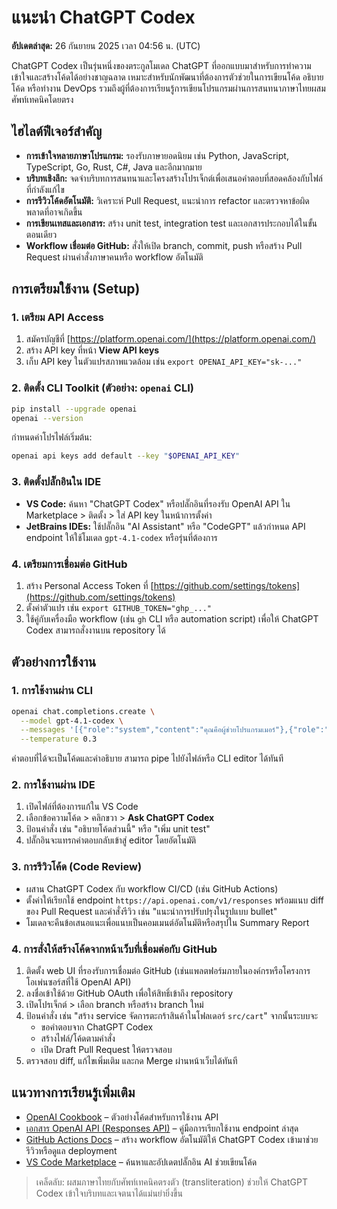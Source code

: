 # แนะนำ ChatGPT Codex

**อัปเดตล่าสุด:** 26 กันยายน 2025 เวลา 04:56 น. (UTC)

ChatGPT Codex เป็นรุ่นหนึ่งของตระกูลโมเดล ChatGPT ที่ออกแบบมาสำหรับการทำความเข้าใจและสร้างโค้ดได้อย่างชาญฉลาด เหมาะสำหรับนักพัฒนาที่ต้องการตัวช่วยในการเขียนโค้ด อธิบายโค้ด หรือทำงาน DevOps รวมถึงผู้ที่ต้องการเรียนรู้การเขียนโปรแกรมผ่านการสนทนาภาษาไทยผสมศัพท์เทคนิคโดยตรง

## ไฮไลต์ฟีเจอร์สำคัญ

- **การเข้าใจหลายภาษาโปรแกรม:** รองรับภาษายอดนิยม เช่น Python, JavaScript, TypeScript, Go, Rust, C#, Java และอีกมากมาย
- **บริบทเชิงลึก:** จดจำบริบทการสนทนาและโครงสร้างโปรเจ็กต์เพื่อเสนอคำตอบที่สอดคล้องกับไฟล์ที่กำลังแก้ไข
- **การรีวิวโค้ดอัตโนมัติ:** วิเคราะห์ Pull Request, แนะนำการ refactor และตรวจหาข้อผิดพลาดที่อาจเกิดขึ้น
- **การเขียนเทสและเอกสาร:** สร้าง unit test, integration test และเอกสารประกอบได้ในขั้นตอนเดียว
- **Workflow เชื่อมต่อ GitHub:** สั่งให้เปิด branch, commit, push หรือสร้าง Pull Request ผ่านคำสั่งภาษาคนหรือ workflow อัตโนมัติ

## การเตรียมใช้งาน (Setup)

### 1. เตรียม API Access
1. สมัครบัญชีที่ [https://platform.openai.com/](https://platform.openai.com/)
2. สร้าง API key ที่หน้า **View API keys**
3. เก็บ API key ในตัวแปรสภาพแวดล้อม เช่น `export OPENAI_API_KEY="sk-..."`

### 2. ติดตั้ง CLI Toolkit (ตัวอย่าง: `openai` CLI)
```bash
pip install --upgrade openai
openai --version
```
กำหนดค่าโปรไฟล์เริ่มต้น:
```bash
openai api keys add default --key "$OPENAI_API_KEY"
```

### 3. ติดตั้งปลั๊กอินใน IDE
- **VS Code:** ค้นหา "ChatGPT Codex" หรือปลั๊กอินที่รองรับ OpenAI API ใน Marketplace > ติดตั้ง > ใส่ API key ในหน้าการตั้งค่า
- **JetBrains IDEs:** ใช้ปลั๊กอิน "AI Assistant" หรือ "CodeGPT" แล้วกำหนด API endpoint ให้ใช้โมเดล `gpt-4.1-codex` หรือรุ่นที่ต้องการ

### 4. เตรียมการเชื่อมต่อ GitHub
1. สร้าง Personal Access Token ที่ [https://github.com/settings/tokens](https://github.com/settings/tokens)
2. ตั้งค่าตัวแปร เช่น `export GITHUB_TOKEN="ghp_..."`
3. ใช้คู่กับเครื่องมือ workflow (เช่น `gh` CLI หรือ automation script) เพื่อให้ ChatGPT Codex สามารถสั่งงานบน repository ได้

## ตัวอย่างการใช้งาน

### 1. การใช้งานผ่าน CLI
```bash
openai chat.completions.create \
  --model gpt-4.1-codex \
  --messages '[{"role":"system","content":"คุณคือผู้ช่วยโปรแกรมเมอร์"},{"role":"user","content":"ช่วยเขียนฟังก์ชัน merge sort ภาษา Python"}]' \
  --temperature 0.3
```
คำตอบที่ได้จะเป็นโค้ดและคำอธิบาย สามารถ pipe ไปยังไฟล์หรือ CLI editor ได้ทันที

### 2. การใช้งานผ่าน IDE
1. เปิดไฟล์ที่ต้องการแก้ใน VS Code
2. เลือกข้อความโค้ด > คลิกขวา > **Ask ChatGPT Codex**
3. ป้อนคำสั่ง เช่น "อธิบายโค้ดส่วนนี้" หรือ "เพิ่ม unit test"
4. ปลั๊กอินจะแทรกคำตอบกลับเข้าสู่ editor โดยอัตโนมัติ

### 3. การรีวิวโค้ด (Code Review)
- ผสาน ChatGPT Codex กับ workflow CI/CD (เช่น GitHub Actions)
- ตั้งค่าให้เรียกใช้ endpoint `https://api.openai.com/v1/responses` พร้อมแนบ diff ของ Pull Request และคำสั่งรีวิว เช่น "แนะนำการปรับปรุงในรูปแบบ bullet"
- โมเดลจะคืนข้อเสนอแนะเพื่อแนบเป็นคอมเมนต์อัตโนมัติหรือสรุปใน Summary Report

### 4. การสั่งให้สร้างโค้ดจากหน้าเว็บที่เชื่อมต่อกับ GitHub
1. ติดตั้ง web UI ที่รองรับการเชื่อมต่อ GitHub (เช่นแพลตฟอร์มภายในองค์กรหรือโครงการโอเพ่นซอร์สที่ใช้ OpenAI API)
2. ลงชื่อเข้าใช้ด้วย GitHub OAuth เพื่อให้สิทธิ์เข้าถึง repository
3. เปิดโปรเจ็กต์ > เลือก branch หรือสร้าง branch ใหม่
4. ป้อนคำสั่ง เช่น "สร้าง service จัดการตะกร้าสินค้าในโฟลเดอร์ `src/cart`" จากนั้นระบบจะ
   - ขอคำตอบจาก ChatGPT Codex
   - สร้างไฟล์/โค้ดตามคำสั่ง
   - เปิด Draft Pull Request ให้ตรวจสอบ
5. ตรวจสอบ diff, แก้ไขเพิ่มเติม และกด Merge ผ่านหน้าเว็บได้ทันที

## แนวทางการเรียนรู้เพิ่มเติม
- [OpenAI Cookbook](https://github.com/openai/openai-cookbook) – ตัวอย่างโค้ดสำหรับการใช้งาน API
- [เอกสาร OpenAI API (Responses API)](https://platform.openai.com/docs/guides/responses) – คู่มือการเรียกใช้งาน endpoint ล่าสุด
- [GitHub Actions Docs](https://docs.github.com/actions) – สร้าง workflow อัตโนมัติให้ ChatGPT Codex เข้ามาช่วยรีวิวหรือดูแล deployment
- [VS Code Marketplace](https://marketplace.visualstudio.com/vscode) – ค้นหาและอัปเดตปลั๊กอิน AI ช่วยเขียนโค้ด

> เคล็ดลับ: ผสมภาษาไทยกับศัพท์เทคนิคตรงตัว (transliteration) ช่วยให้ ChatGPT Codex เข้าใจบริบทและเจตนาได้แม่นยำยิ่งขึ้น

